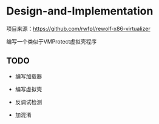 # Design-and-Implementation

项目来源：https://github.com/rwfpl/rewolf-x86-virtualizer

编写一个类似于VMProtect虚拟壳程序

## TODO

- 编写加载器

- 编写虚拟壳
- 反调试检测
- 加混淆